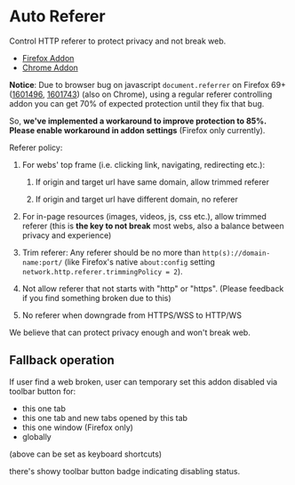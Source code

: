 # Auto Referer

Control HTTP referer to protect privacy and not break web.

- [Firefox Addon](https://addons.mozilla.org/firefox/addon/auto-referer/)
- [Chrome Addon](https://chrome.google.com/webstore/detail/auto-referer/dafnjeokmkpjdlfgllccdenmikeglgab)

**Notice**: Due to browser bug on javascript `document.referrer` on Firefox 69+ ([1601496](https://bugzilla.mozilla.org/show_bug.cgi?id=1601496), [1601743](https://bugzilla.mozilla.org/show_bug.cgi?id=1601743)) (also on Chrome), using a regular referer controlling addon you can get 70% of expected protection until they fix that bug. 

So, **we've implemented a workaround to improve protection to 85%. Please enable workaround in addon settings** (Firefox only currently).

Referer policy:

1. For webs' top frame (i.e. clicking link, navigating, redirecting etc.):
   
   1. If origin and target url have same domain, allow trimmed referer
   
   2. If origin and target url have different domain, no referer 

2. For in-page resources (images, videos, js, css etc.), allow trimmed referer (this is **the key to not break** most webs, also a balance between privacy and experience)

3. Trim referer: Any referer should be no more than `http(s)://domain-name:port/` (like Firefox's native `about:config` setting `network.http.referer.trimmingPolicy = 2`).

4. Not allow referer that not starts with "http" or "https". (Please feedback if you find something broken due to this)

5. No referer when downgrade from HTTPS/WSS to HTTP/WS

We believe that can protect privacy enough and won't break web.

## Fallback operation

If user find a web broken, user can temporary set this addon disabled via toolbar button for:

- this one tab
- this one tab and new tabs opened by this tab
- this one window (Firefox only)
- globally

(above can be set as keyboard shortcuts)

there's showy toolbar button badge indicating disabling status.
